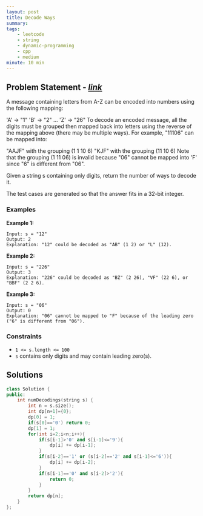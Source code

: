```yaml
---
layout: post
title: Decode Ways                       
summary:
tags:
    - leetcode
    - string
    - dynamic-programming
    - cpp
    - medium
minute: 10 min
---
```


## Problem Statement - [*link*](https://leetcode.com/problems/decode-ways//)  

A message containing letters from A-Z can be encoded into numbers using the following mapping:

'A' -> "1"
'B' -> "2"
...
'Z' -> "26"
To decode an encoded message, all the digits must be grouped then mapped back into letters using the reverse of the mapping above (there may be multiple ways). For example, "11106" can be mapped into:

"AAJF" with the grouping (1 1 10 6)
"KJF" with the grouping (11 10 6)
Note that the grouping (1 11 06) is invalid because "06" cannot be mapped into 'F' since "6" is different from "06".

Given a string s containing only digits, return the number of ways to decode it.

The test cases are generated so that the answer fits in a 32-bit integer.


### Examples


**Example 1:**   
```
Input: s = "12"
Output: 2
Explanation: "12" could be decoded as "AB" (1 2) or "L" (12).
```

**Example 2:**   
```
Input: s = "226"
Output: 3
Explanation: "226" could be decoded as "BZ" (2 26), "VF" (22 6), or "BBF" (2 2 6).
```

**Example 3:**   
```
Input: s = "06"
Output: 0
Explanation: "06" cannot be mapped to "F" because of the leading zero ("6" is different from "06").
```

### Constraints

+ `1 <= s.length <= 100`
+ `s` contains only digits and may contain leading zero(s).

## Solutions

```cpp
class Solution {
public:
    int numDecodings(string s) {
        int n = s.size();
        int dp[n+1]={0};
        dp[0] = 1;
        if(s[0]=='0') return 0;
        dp[1] = 1;
        for(int i=2;i<n;i++){
            if(s[i-1]>'0' and s[i-1]<='9'){
                dp[i] += dp[i-1];
            }
            if(s[i-2]=='1' or (s[i-2]=='2' and s[i-1]<='6')){
                dp[i] += dp[i-2];
            }
            if(s[i-1]=='0' and s[i-2]>'2'){
                return 0;
            }
        }
        return dp[n];
    }
};
```

